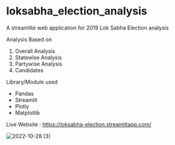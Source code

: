 # loksabha_election_analysis

A streamlite web application for 2019 Lok Sabha Election analysis

Analysis Based on
1. Overall Analysis
2. Statewise Analysis
3. Partywise Analysis
4. Candidates

Library/Module used

* Pandas
* Streamlit
* Plotly
* Matplotlib


Live Website : https://loksabha-election.streamlitapp.com/


![2022-10-28 (3)](https://user-images.githubusercontent.com/76590179/198693917-61332489-4a6b-4cdd-a053-9c8704a61d22.png)
